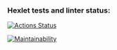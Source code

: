 ### Hexlet tests and linter status:
[![Actions Status](https://github.com/Herbaa/frontend-project-11/actions/workflows/hexlet-check.yml/badge.svg)](https://github.com/Herbaa/frontend-project-11/actions)

[![Maintainability](https://api.codeclimate.com/v1/badges/d5651122aec3d8349d7f/maintainability)](https://codeclimate.com/github/Herbaa/frontend-project-11/maintainability)